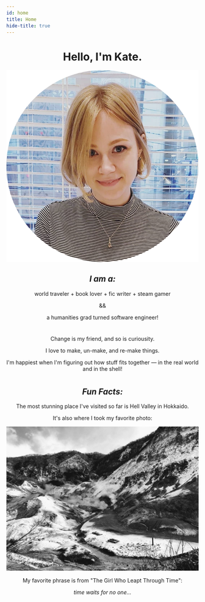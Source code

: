 ```yaml
---
id: home
title: Home
hide-title: true
---
```


<div align="center">
<h1></h1>
<h1>Hello, I'm Kate.</h1>

![pfp](./assets/pfp.jpg)

</div>
<div align="center">
  <h2><em>I am a:</em></h2>
    <p>world traveler  +  book lover  +  fic writer  +  steam gamer</p>
    <p>&&</p>
		<p>a humanities grad turned <span>software engineer</span>!</p>
</div>

<div align="center">
  <p></p>
	<p></p>
	<h1></h1>
  <p>Change is my friend, and so is curiousity.</p>
  <p>I love to make, un-make, and re-make things.</p>
  <p>I'm happiest when I'm figuring out how stuff fits together — in the real world and in the shell!</p>
</div>

<div align="center">
<h1></h1>
  <h2><em>Fun Facts:</em></h2>
  <p>The most stunning place I've visited so far is Hell Valley in Hokkaido.</p>
  <p>It's also where I took my favorite photo:</p>

![jigokudani](./assets/jigokudani.jpg)

  <p>My favorite phrase is from "The Girl Who Leapt Through Time":</p> 
	<p><em>time waits for no one...</em></p>

<h1></h1>
</div>
